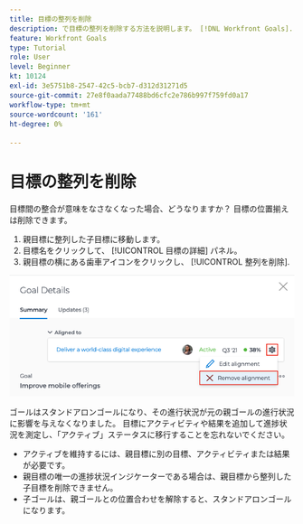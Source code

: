 ```yaml
---
title: 目標の整列を削除
description: で目標の整列を削除する方法を説明します。 [!DNL Workfront Goals].
feature: Workfront Goals
type: Tutorial
role: User
level: Beginner
kt: 10124
exl-id: 3e5751b8-2547-42c5-bcb7-d312d31271d5
source-git-commit: 27e8f0aada77488bd6cfc2e786b997f759fd0a17
workflow-type: tm+mt
source-wordcount: '161'
ht-degree: 0%

---
```


# 目標の整列を削除

目標間の整合が意味をなさなくなった場合、どうなりますか？ 目標の位置揃えは削除できます。

1. 親目標に整列した子目標に移動します。
1. 目標名をクリックして、 [!UICONTROL 目標の詳細] パネル。
1. 親目標の横にある歯車アイコンをクリックし、 [!UICONTROL 整列を削除].

![のスクリーンショット [!UICONTROL 整列を削除] オプション [!DNL Workfront Goals]](assets/08-workfront-goals-remove-goal-alignment.png)

ゴールはスタンドアロンゴールになり、その進行状況が元の親ゴールの進行状況に影響を与えなくなりました。 目標にアクティビティや結果を追加して進捗状況を測定し、「アクティブ」ステータスに移行することを忘れないでください。

<!-- Pro-tips graphic -->

* アクティブを維持するには、親目標に別の目標、アクティビティまたは結果が必要です。
* 親目標の唯一の進捗状況インジケーターである場合は、親目標から整列した子目標を削除できません。
* 子ゴールは、親ゴールとの位置合わせを解除すると、スタンドアロンゴールになります。
